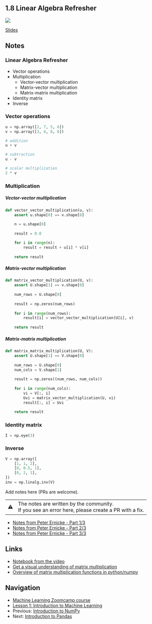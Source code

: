 ## 1.8 Linear Algebra Refresher

<a href="https://www.youtube.com/watch?v=zZyKUeOR4Gg&list=PL3MmuxUbc_hIhxl5Ji8t4O6lPAOpHaCLR&index=8"><img src="images/thumbnail-1-08.jpg"></a>

[Slides](https://www.slideshare.net/AlexeyGrigorev/ml-zoomcamp-18-linear-algebra-refresher)


## Notes

### Linear Algebra Refresher
* Vector operations
* Multiplication
  * Vector-vector multiplication
  * Matrix-vector multiplication
  * Matrix-matrix multiplication
* Identity matrix
* Inverse

### Vector operations
~~~~python
u = np.array([2, 7, 5, 6])
v = np.array([3, 4, 8, 6])

# addition 
u + v

# subtraction 
u - v

# scalar multiplication 
2 * v
~~~~
### Multiplication

#####  Vector-vector multiplication

~~~~python
def vector_vector_multiplication(u, v):
    assert u.shape[0] == v.shape[0]
    
    n = u.shape[0]
    
    result = 0.0

    for i in range(n):
        result = result + u[i] * v[i]
    
    return result
~~~~

#####  Matrix-vector multiplication

~~~~python
def matrix_vector_multiplication(U, v):
    assert U.shape[1] == v.shape[0]
    
    num_rows = U.shape[0]
    
    result = np.zeros(num_rows)
    
    for i in range(num_rows):
        result[i] = vector_vector_multiplication(U[i], v)
    
    return result
~~~~

#####  Matrix-matrix multiplication

~~~~python
def matrix_matrix_multiplication(U, V):
    assert U.shape[1] == V.shape[0]
    
    num_rows = U.shape[0]
    num_cols = V.shape[1]
    
    result = np.zeros((num_rows, num_cols))
    
    for i in range(num_cols):
        vi = V[:, i]
        Uvi = matrix_vector_multiplication(U, vi)
        result[:, i] = Uvi
    
    return result
~~~~
### Identity matrix

~~~~python
I = np.eye(3)
~~~~
### Inverse
~~~~python
V = np.array([
    [1, 1, 2],
    [0, 0.5, 1], 
    [0, 2, 1],
])
inv = np.linalg.inv(V)
~~~~


Add notes here (PRs are welcome).

<table>
   <tr>
      <td>⚠️</td>
      <td>
         The notes are written by the community. <br>
         If you see an error here, please create a PR with a fix.
      </td>
   </tr>
</table>

* [Notes from Peter Ernicke - Part 1/3](https://knowmledge.com/2023/09/15/ml-zoomcamp-2023-introduction-to-machine-learning-part-9/)
* [Notes from Peter Ernicke - Part 2/3](https://knowmledge.com/2023/09/15/ml-zoomcamp-2023-introduction-to-machine-learning-part-10/)
* [Notes from Peter Ernicke - Part 3/3](https://knowmledge.com/2023/09/15/ml-zoomcamp-2023-introduction-to-machine-learning-part-11/)

## Links

* [Notebook from the video](notebooks/08-linear-algebra.ipynb)
* [Get a visual understanding of matrix multiplication](http://matrixmultiplication.xyz/)
* [Overview of matrix multiplication functions in python/numpy](https://github.com/MemoonaTahira/MLZoomcamp2022/blob/main/Notes/Week_1-intro_to_ML_linear_algebra/Notes_for_Chapter_1-Linear_Algebra.ipynb) 


## Navigation

* [Machine Learning Zoomcamp course](../README.md)
* [Lesson 1: Introduction to Machine Learning](./readme.md)
* Previous: [Introduction to NumPy](07-numpy.md)
* Next: [Introduction to Pandas](09-pandas.md)